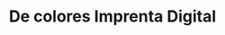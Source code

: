 ---
title: "De colores Imprenta Digital"
url: /ycua-sati/de-colores-imprenta-digital/
shop: Kopieren
---